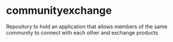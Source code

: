 # communityexchange
Repository to hold an application that allows members of the same community to connect with each other and exchange products

